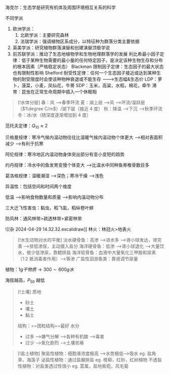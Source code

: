 海克尔：生态学是研究有机体及周围环境相互关系的科学

不同学派

1. 欧洲学派：
	1. 北欧学派：主要研究森林
	2. 法瑞学派：强调植物区系成分，以特征种为群落分类主要依据
2. 英美学派：研究植物群落演替和创建演替顶极学说
3. 前苏联学派：推动了生态地植物学和生物地理群落学的发展
利比希最小因子定律：低于某种生物需要的最小量的任何特定因子，是决定该种生物生存和分布的根本因素（严格稳定状态）
Blackman 限制因子定律：生态因子的最大状态也有限制性影响
Shelford 耐受性定律：任何一个生态因子接近或达到某种生物的耐受限度时会使该种物种衰退或不能生存 --->生态幅&生态价
LDP：萝卜，菠菜，小麦，凤仙花，牛蒡
SDP：玉米，高粱，水稻，棉花，牵牛
滞育：昆虫在正常生命周期中插入一个休眠相

>[!水体分层]
>春：风 -->春季环流
>夏：湖上层 -->风 -->环流/温跃层（$1\degree C/m$）/湖下层（接近 4 度）
>秋：降温 -->下沉 -->秋季环流
>冬：冰/水（随深度逐渐增加到 4 度）

范托夫定律：$Q_{10}\approx 2$

贝格曼规律：寒冷气候内温动物往往比温暖气候内温动物个体更大 -->相对表面积减少 -->有利于抗寒

阿伦规律：寒冷地区内温动物身体突出部分有变小变短的趋势

约丹规律：冷水中的鱼发育变慢个体变大 -->比温水中同种鱼脊椎骨数目多

葛洛格规律：温暖潮湿 -->深色；寒冷干燥 -->浅色

异温性：包括空间和时间两个维度

低温 -->影响食物数量和质量 -->影响内温动物分布

三大迁飞性害虫：黏虫，稻飞虱，稻纵卷叶螟

防风林：通风林带>疏透林带>紧密林带

![[杂 2024-04-29 14.32.32.excalidraw]] 林火：林冠火>地表火

>[!水生动物对水的平衡]
>淡水硬骨鱼：高渗 -->进水多 -->肾小球发达，肾完善 -->排低渗尿，主动摄入盐分
>海洋硬骨鱼：低渗 -->肾小球退化 -->大量饮水，极少低渗尿，靠鳃排盐
>海洋软骨鱼：血液中大量氧化三甲胺和尿素（1:2 抵消毒害作用）-->等渗
>广盐性洄游鱼类：靠肾调节尿量

植物：$1g干物质\rightarrow 300\sim600g水$

海拔越高，$P_{50}$ 越低

>[!土壤]
>质地
>- 砂土
>- 壤土
>- 黏土
>
>结构：==团粒结构==最好
>水分
>- 过多 -->嫌气分解 -->各种有机酸 -->毒害
>- 过少 -->氧化剧烈 -->土壤贫瘠

>[!盐土植物]
>聚盐性植物：细胞液浓度极高 -->水势极低-->吸水 eg. 盐角草，海莲子
>泌盐性植物：通过盐腺排盐 eg. 柽柳，红砂，红树植物
>不透盐性植物：对盐类透过性很小 eg. 蒿属，盐地紫菀，风毛菊
